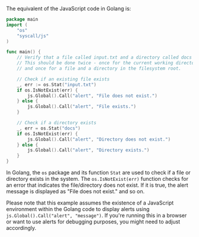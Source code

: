 The equivalent of the JavaScript code in Golang is:

```go
package main
import (
    "os"
    "syscall/js"
)

func main() {
    // Verify that a file called input.txt and a directory called docs exist.
    // This should be done twice - once for the current working directory, 
    // and once for a file and a directory in the filesystem root.

    // Check if an existing file exists
    _, err := os.Stat("input.txt")
    if os.IsNotExist(err) {
        js.Global().Call("alert", "File does not exist.")
    } else {
        js.Global().Call("alert", "File exists.")
    }

    // Check if a directory exists
    _, err = os.Stat("docs")
    if os.IsNotExist(err) {
        js.Global().Call("alert", "Directory does not exist.")
    } else {
        js.Global().Call("alert", "Directory exists.")
    }
}
```

In Golang, the `os` package and its function `Stat` are used to check if a file or directory exists in the system. The `os.IsNotExist(err)` function checks for an error that indicates the file/directory does not exist. If it is true, the alert message is displayed as "File does not exist." and so on.

Please note that this example assumes the existence of a JavaScript environment within the Golang code to display alerts using `js.Global().Call("alert", "message")`. If you're running this in a browser or want to use alerts for debugging purposes, you might need to adjust accordingly.
